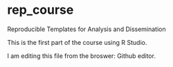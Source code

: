 # rep_course
Reproducible Templates for Analysis and Dissemination

This is the first part of the course using R Studio.

I am editing this file from the broswer: Github editor. 
